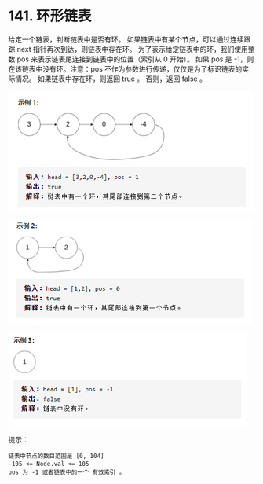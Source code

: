 # 141. 环形链表

给定一个链表，判断链表中是否有环。
如果链表中有某个节点，可以通过连续跟踪 next 指针再次到达，则链表中存在环。 为了表示给定链表中的环，我们使用整数 pos 来表示链表尾连接到链表中的位置（索引从 0 开始）。 如果 pos 是 -1，则在该链表中没有环。注意：pos 不作为参数进行传递，仅仅是为了标识链表的实际情况。
如果链表中存在环，则返回 true 。 否则，返回 false 。

![示例1](./images/141.环形链表1.png)

![示例2](./images/141.环形链表2.jpg)

![示例3](./images/141.环形链表3.png)

提示：

    链表中节点的数目范围是 [0, 104]
    -105 <= Node.val <= 105
    pos 为 -1 或者链表中的一个 有效索引 。

